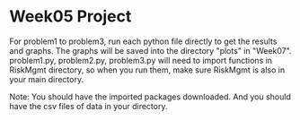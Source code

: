 # Week05 Project

For problem1 to problem3, run each python file directly to get the results and graphs. The graphs will be saved into the directory "plots" in "Week07". problem1.py, problem2.py, problem3.py will need to import functions in RiskMgmt directory, so when you run them, make sure RiskMgmt is also in your main directory.

Note: You should have the imported packages downloaded. And you should have the csv files of data in your directory.
